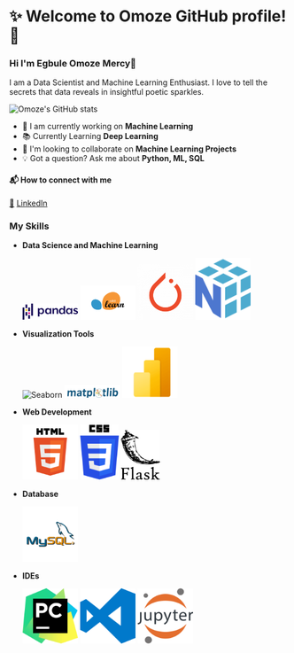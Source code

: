 # **:sparkles: Welcome to Omoze GitHub profile! :rocket:**

### Hi I'm Egbule Omoze Mercy👋
I am a Data Scientist and Machine Learning Enthusiast. I love to tell the secrets that data reveals in insightful poetic sparkles.

![Omoze's GitHub stats](https://github-readme-stats.vercel.app/api?username=Omoze5&show_icons=true&theme=radical)


  * 🚧 I am currently working on **Machine Learning**
  * 📚 Currently Learning **Deep Learning**
  * 👯 I'm looking to collaborate on **Machine Learning Projects**
  * 💡 Got a question? Ask me about **Python, ML, SQL**

#### 📬 How to connect with me 
[📩](mailto:egbuleomoze@gmail.com) [LinkedIn](https://www.linkedin.com/in/omoze-mercy-egbule-840b391b3/)

### My Skills
* **Data Science and Machine Learning**
  
   <img src="https://raw.githubusercontent.com/Omoze5/Omoze5/main/kindpng_5747046.png" alt="Pandas" style="width:100px;"> <img src="https://github.com/Omoze5/Omoze5/raw/main/Scikit-Learn.png" alt="Scikit-Learn" style="width:100px;"> <img src= "https://github.com/Omoze5/Omoze5/blob/main/Pytorch.png" alt="Pytorch" style="width:100px;"> <img src="https://github.com/Omoze5/Omoze5/raw/main/Numpy.png" alt="Numpy" style="width:100px;">

* **Visualization Tools**
    
    <img src= "https://miro.medium.com/v2/resize:fit:1400/format:webp/1*5VKgpRUCInBKmWBXFvSvvA.png" alt="Seaborn" style="width:100px;">     <img src= "https://github.com/Omoze5/Omoze5/blob/main/Matplotlib.png" alt="Matplotlib" style="width:100px;"> <img src= "https://github.com/Omoze5/Omoze5/blob/main/Powerbi.png" alt="Power Bi" style="width:100px;">

* **Web Development**
  
   <img src= "https://github.com/Omoze5/Omoze5/blob/main/HTML.png" alt="HTML" style="width:100px;">  <img src= "https://github.com/Omoze5/Omoze5/blob/main/css-logo.png" alt="CSS" style="width:70px;">     <img src= "https://github.com/Omoze5/Omoze5/blob/main/flask-logo.png" alt="Flask" style="width:70px;">

* **Database**

  <img src= "https://github.com/Omoze5/Omoze5/blob/main/MYSQL.png" alt="SQL" style="width:100px;">

* **IDEs**

   <img src= "https://github.com/Omoze5/Omoze5/blob/main/Pycharm.png" alt="Pycharm" style="width:100px;">    <img src= "https://github.com/Omoze5/Omoze5/blob/main/visual-studio-code-logo.png" alt="Visual_code" style="width:100px;">  <img src= "https://github.com/Omoze5/Omoze5/blob/main/Jupyter.png" alt="Jupyter" style="width:100px;">


  

  





<!--
**Omoze5/Omoze5** is a ✨ _special_ ✨ repository because its `README.md` (this file) appears on your GitHub profile.

Here are some ideas to get you started:
- 🔭 I am currently working on
- 🌱 I’m currently learning ...
- 👯 I’m looking to collaborate on ...
- 🤔 I’m looking for help with ...
- 💬 Ask me about ...
- 📫 How to reach me: ...
- 😄 Pronouns: ...
- ⚡ Fun fact: ...
-->
